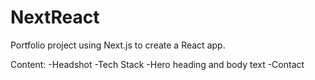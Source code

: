 # NextReact
Portfolio project using Next.js to create a React app. 

Content:
-Headshot
-Tech Stack
-Hero heading and body text
-Contact
